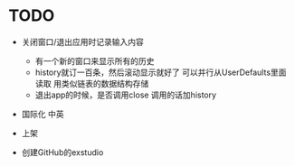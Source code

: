 # TODO

- 关闭窗口/退出应用时记录输入内容
    - 有一个新的窗口来显示所有的历史
    - history就订一百条，然后滚动显示就好了 可以并行从UserDefaults里面读取 用类似链表的数据结构存储
    - 退出app的时候，是否调用close 调用的话加history
- 国际化 中英
- 上架

- 创建GitHub的exstudio
